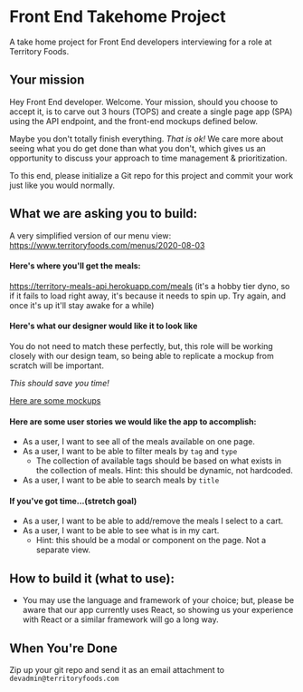 # Front End Takehome Project
A take home project for Front End developers interviewing for a role at Territory Foods.

## Your mission
Hey Front End developer. Welcome. Your mission, should you choose to accept it, is to carve out 3 hours (TOPS) and create a single page app (SPA) using the API endpoint, and the front-end mockups defined below.

Maybe you don't totally finish everything. _That is ok!_ We care more about seeing what you do get done than what you don't, which gives us an opportunity to discuss your approach to time management & prioritization.

To this end, please initialize a Git repo for this project and commit your work just like you would normally.

## What we are asking you to build:
A very simplified version of our menu view: https://www.territoryfoods.com/menus/2020-08-03

#### Here's where you'll get the meals:
https://territory-meals-api.herokuapp.com/meals
(it's a hobby tier dyno, so if it fails to load right away, it's because it needs to spin up. Try again, and once it's up it'll stay awake for a while)

#### Here's what our designer would like it to look like
You do not need to match these perfectly, but, this role will be working closely with our design team, so being able to replicate a mockup from scratch will be important.

_This should save you time!_

[Here are some mockups](https://www.figma.com/file/xGLKFAHDKoEODwpYPWQPoj/Code-Challenge?node-id=2%3A904)

#### Here are some user stories we would like the app to accomplish:
 - As a user, I want to see all of the meals available on one page.
 - As a user, I want to be able to filter meals by `tag` and `type`
   - The collection of available tags should be based on what exists in the collection of meals. Hint: this should be dynamic, not hardcoded.
 - As a user, I want to be able to search meals by `title`

#### If you've got time...(stretch goal)
 - As a user, I want to be able to add/remove the meals I select to a cart.
 - As a user, I want to be able to see what is in my cart.
   - Hint: this should be a modal or component on the page. Not a separate view.
   
## How to build it (what to use):
 - You may use the language and framework of your choice; but, please be aware that our app currently uses React, so showing us your experience with React or a similar framework will go a long way.

## When You're Done
Zip up your git repo and send it as an email attachment to `devadmin@territoryfoods.com`
